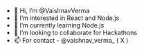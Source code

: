 - 👋 Hi, I’m @VaishnavVerma
- 👀 I’m interested in React and Node.js
- 🌱 I’m currently learning Node.js
- 💞️ I’m looking to collaborate for Hackathons
- 📫 For contact - @vaishnav_verma_ ( X )

